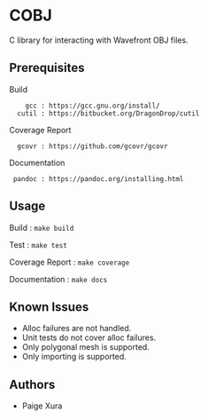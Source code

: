 # COBJ
C library for interacting with Wavefront OBJ files.

## Prerequisites
Build
```
    gcc : https://gcc.gnu.org/install/
  cutil : https://bitbucket.org/DragonDrop/cutil
```
Coverage Report
```
  gcovr : https://github.com/gcovr/gcovr
```
Documentation
```
 pandoc : https://pandoc.org/installing.html
```

## Usage
Build
: `make build`

Test
: `make test`

Coverage Report
: `make coverage`

Documentation
: `make docs`

## Known Issues
- Alloc failures are not handled.
- Unit tests do not cover alloc failures.
- Only polygonal mesh is supported.
- Only importing is supported.

## Authors
- Paige Xura